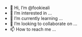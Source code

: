 - 👋 Hi, I’m @fookieali
- 👀 I’m interested in ...
- 🌱 I’m currently learning ...
- 💞️ I’m looking to collaborate on ...
- 📫 How to reach me ...

<!---
fookieali/fookieali is a ✨ special ✨ repository because its `README.md` (this file) appears on your GitHub profile.
You can click the Preview link to take a look at your changes.
--->
